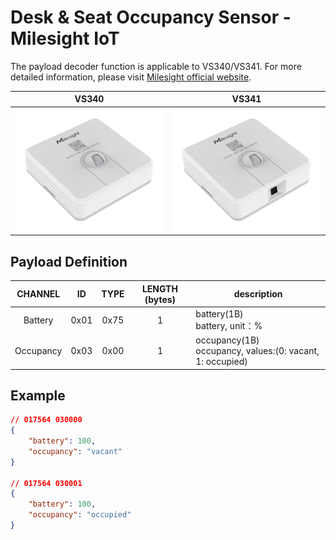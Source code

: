 # Desk & Seat Occupancy Sensor - Milesight IoT

The payload decoder function is applicable to VS340/VS341.
For more detailed information, please visit [Milesight official website](https://www.milesight-iot.com).

|        VS340        |        VS341        |
| :-----------------: | :-----------------: |
| ![VS340](VS340.png) | ![VS341](VS341.png) |

## Payload Definition

|  CHANNEL  |  ID  | TYPE | LENGTH (bytes) | description                                                  |
| :-------: | :--: | :--: | :------------: | ------------------------------------------------------------ |
|  Battery  | 0x01 | 0x75 |       1        | battery(1B)<br/>battery, unit：%                             |
| Occupancy | 0x03 | 0x00 |       1        | occupancy(1B)<br/>occupancy, values:(0: vacant, 1: occupied) |

## Example

```json
// 017564 030000
{
    "battery": 100,
    "occupancy": "vacant"
}

// 017564 030001
{
    "battery": 100,
    "occupancy": "occupied"
}
```
